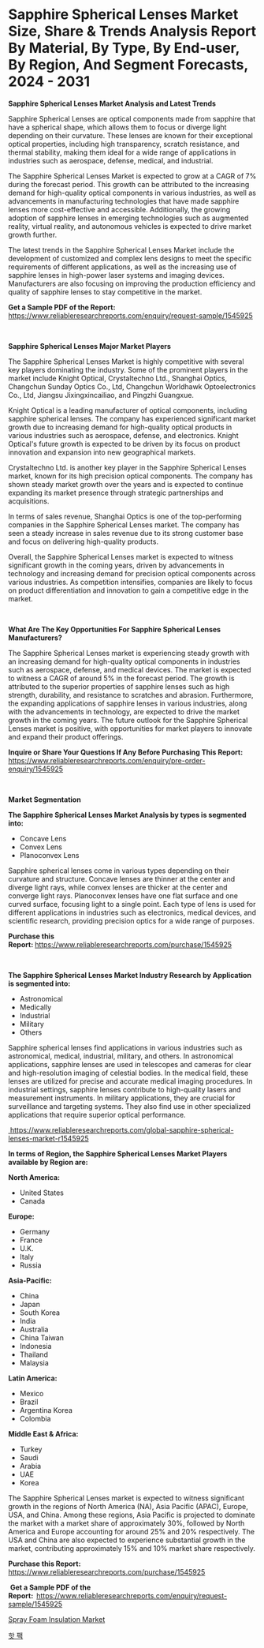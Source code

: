 <p><h1>Sapphire Spherical Lenses Market Size, Share & Trends Analysis Report By Material, By Type, By End-user, By Region, And Segment Forecasts, 2024 - 2031</h1></p><p><strong>Sapphire Spherical Lenses Market Analysis and Latest Trends</strong></p>
<p><p>Sapphire Spherical Lenses are optical components made from sapphire that have a spherical shape, which allows them to focus or diverge light depending on their curvature. These lenses are known for their exceptional optical properties, including high transparency, scratch resistance, and thermal stability, making them ideal for a wide range of applications in industries such as aerospace, defense, medical, and industrial.</p><p>The Sapphire Spherical Lenses Market is expected to grow at a CAGR of 7% during the forecast period. This growth can be attributed to the increasing demand for high-quality optical components in various industries, as well as advancements in manufacturing technologies that have made sapphire lenses more cost-effective and accessible. Additionally, the growing adoption of sapphire lenses in emerging technologies such as augmented reality, virtual reality, and autonomous vehicles is expected to drive market growth further.</p><p>The latest trends in the Sapphire Spherical Lenses Market include the development of customized and complex lens designs to meet the specific requirements of different applications, as well as the increasing use of sapphire lenses in high-power laser systems and imaging devices. Manufacturers are also focusing on improving the production efficiency and quality of sapphire lenses to stay competitive in the market.</p></p>
<p><strong>Get a Sample PDF of the Report:&nbsp;</strong> <a href="https://www.reliableresearchreports.com/enquiry/request-sample/1545925">https://www.reliableresearchreports.com/enquiry/request-sample/1545925</a></p>
<p>&nbsp;</p>
<p><strong>Sapphire Spherical Lenses Major Market Players</strong></p>
<p><p>The Sapphire Spherical Lenses Market is highly competitive with several key players dominating the industry. Some of the prominent players in the market include Knight Optical, Crystaltechno Ltd., Shanghai Optics, Changchun Sunday Optics Co., Ltd, Changchun Worldhawk Optoelectronics Co., Ltd, Jiangsu Jixingxincailiao, and Pingzhi Guangxue.</p><p>Knight Optical is a leading manufacturer of optical components, including sapphire spherical lenses. The company has experienced significant market growth due to increasing demand for high-quality optical products in various industries such as aerospace, defense, and electronics. Knight Optical's future growth is expected to be driven by its focus on product innovation and expansion into new geographical markets.</p><p>Crystaltechno Ltd. is another key player in the Sapphire Spherical Lenses market, known for its high precision optical components. The company has shown steady market growth over the years and is expected to continue expanding its market presence through strategic partnerships and acquisitions.</p><p>In terms of sales revenue, Shanghai Optics is one of the top-performing companies in the Sapphire Spherical Lenses market. The company has seen a steady increase in sales revenue due to its strong customer base and focus on delivering high-quality products.</p><p>Overall, the Sapphire Spherical Lenses market is expected to witness significant growth in the coming years, driven by advancements in technology and increasing demand for precision optical components across various industries. As competition intensifies, companies are likely to focus on product differentiation and innovation to gain a competitive edge in the market.</p></p>
<p>&nbsp;</p>
<p><strong>What Are The Key Opportunities For Sapphire Spherical Lenses Manufacturers?</strong></p>
<p><p>The Sapphire Spherical Lenses market is experiencing steady growth with an increasing demand for high-quality optical components in industries such as aerospace, defense, and medical devices. The market is expected to witness a CAGR of around 5% in the forecast period. The growth is attributed to the superior properties of sapphire lenses such as high strength, durability, and resistance to scratches and abrasion. Furthermore, the expanding applications of sapphire lenses in various industries, along with the advancements in technology, are expected to drive the market growth in the coming years. The future outlook for the Sapphire Spherical Lenses market is positive, with opportunities for market players to innovate and expand their product offerings.</p></p>
<p><strong>Inquire or Share Your Questions If Any Before Purchasing This Report:</strong> <a href="https://www.reliableresearchreports.com/enquiry/pre-order-enquiry/1545925">https://www.reliableresearchreports.com/enquiry/pre-order-enquiry/1545925</a></p>
<p>&nbsp;</p>
<p><strong>Market Segmentation</strong></p>
<p><strong>The Sapphire Spherical Lenses Market Analysis by types is segmented into:</strong></p>
<p><ul><li>Concave Lens</li><li>Convex Lens</li><li>Planoconvex Lens</li></ul></p>
<p><p>Sapphire spherical lenses come in various types depending on their curvature and structure. Concave lenses are thinner at the center and diverge light rays, while convex lenses are thicker at the center and converge light rays. Planoconvex lenses have one flat surface and one curved surface, focusing light to a single point. Each type of lens is used for different applications in industries such as electronics, medical devices, and scientific research, providing precision optics for a wide range of purposes.</p></p>
<p><strong>Purchase this Report:&nbsp;</strong><a href="https://www.reliableresearchreports.com/purchase/1545925">https://www.reliableresearchreports.com/purchase/1545925</a></p>
<p>&nbsp;</p>
<p><strong>The Sapphire Spherical Lenses Market Industry Research by Application is segmented into:</strong></p>
<p><ul><li>Astronomical</li><li>Medically</li><li>Industrial</li><li>Military</li><li>Others</li></ul></p>
<p><p>Sapphire spherical lenses find applications in various industries such as astronomical, medical, industrial, military, and others. In astronomical applications, sapphire lenses are used in telescopes and cameras for clear and high-resolution imaging of celestial bodies. In the medical field, these lenses are utilized for precise and accurate medical imaging procedures. In industrial settings, sapphire lenses contribute to high-quality lasers and measurement instruments. In military applications, they are crucial for surveillance and targeting systems. They also find use in other specialized applications that require superior optical performance.</p></p>
<p><a href="https://www.reliableresearchreports.com/global-sapphire-spherical-lenses-market-r1545925">&nbsp;https://www.reliableresearchreports.com/global-sapphire-spherical-lenses-market-r1545925</a></p>
<p><strong>In terms of Region, the Sapphire Spherical Lenses Market Players available by Region are:</strong></p>
<p>
    <p> <strong> North America: </strong>
        <ul>
            <li>United States</li>
            <li>Canada</li>
        </ul>
        </p> 
    <p> <strong> Europe: </strong>
        <ul>
            <li>Germany</li>
            <li>France</li>
            <li>U.K.</li>
            <li>Italy</li>
            <li>Russia</li>
        </ul>
        </p> 
    <p> <strong> Asia-Pacific: </strong>
        <ul>
            <li>China</li>
            <li>Japan</li>
            <li>South Korea</li>
            <li>India</li>
            <li>Australia</li>
            <li>China Taiwan</li>
            <li>Indonesia</li>
            <li>Thailand</li>
            <li>Malaysia</li>
        </ul>
        </p> 
    <p> <strong> Latin America: </strong>
        <ul>
            <li>Mexico</li>
            <li>Brazil</li>
            <li>Argentina Korea</li>
            <li>Colombia</li>
        </ul>
        </p> 
    <p> <strong> Middle East & Africa: </strong>
        <ul>
            <li>Turkey</li>
            <li>Saudi</li>
            <li>Arabia</li>
            <li>UAE</li>
            <li>Korea</li>
        </ul>
    </p>
    </p>
<p><p>The Sapphire Spherical Lenses market is expected to witness significant growth in the regions of North America (NA), Asia Pacific (APAC), Europe, USA, and China. Among these regions, Asia Pacific is projected to dominate the market with a market share of approximately 30%, followed by North America and Europe accounting for around 25% and 20% respectively. The USA and China are also expected to experience substantial growth in the market, contributing approximately 15% and 10% market share respectively.</p></p>
<p><strong>Purchase this Report: </strong><a href="https://www.reliableresearchreports.com/purchase/1545925">https://www.reliableresearchreports.com/purchase/1545925</a></p>
<p>&nbsp;<strong>Get a Sample PDF of the Report:&nbsp;&nbsp;</strong><a href="https://www.reliableresearchreports.com/enquiry/request-sample/1545925">https://www.reliableresearchreports.com/enquiry/request-sample/1545925</a></p>
<p><strong></strong></p>
<p><p><a href="https://issuu.com/reportprime-2/docs/spray-foam-insulation-market-size-2030.pptx">Spray Foam Insulation Market</a></p><p><a href="https://github.com/shade463/Market-Research-Report-List-1/blob/main/635984136393.md">핫 팩</a></p></p>